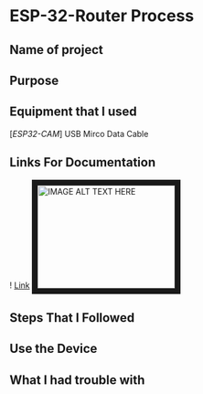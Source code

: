 # ESP-32-Router Process

## Name of project

## Purpose

## Equipment that I used
[*ESP32-CAM*]
USB Mirco Data Cable

## Links For Documentation
! [Link](https://github.com/CyberVirtuals/ESP-32-Router/blob/main/ESP%2032%20Project.png)
<a href="http://www.youtube.com/watch?feature=player_embedded&v=YOUTUBE_VIDEO_ID_HERE
" target="_blank"><img src=[Link](https://github.com/CyberVirtuals/ESP-32-Router/blob/main/ESP%2032%20Project.png)
alt="IMAGE ALT TEXT HERE" width="240" height="180" border="10" /></a>

## Steps That I Followed

## Use the Device

## What I had trouble with
